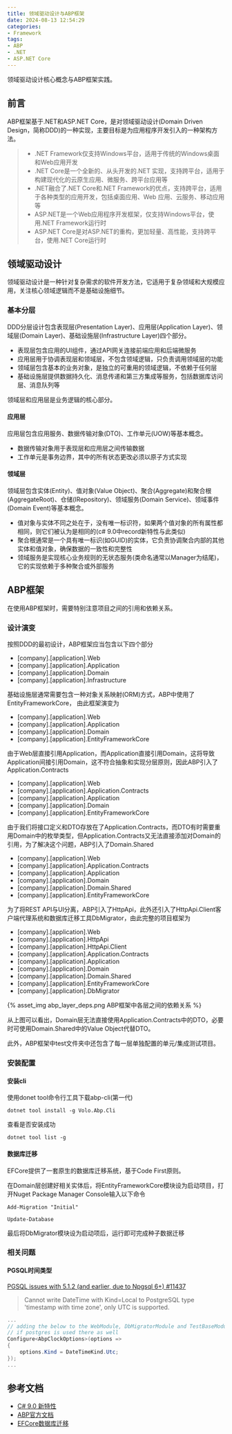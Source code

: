 ```yaml
---
title: 领域驱动设计与ABP框架
date: 2024-08-13 12:54:29
categories:
- Framework
tags:
- ABP
- .NET
- ASP.NET Core
---
```


领域驱动设计核心概念与ABP框架实践。

<!--more-->

## 前言

ABP框架基于.NET和ASP.NET Core，是对领域驱动设计(Domain Driven Design，简称DDD)的一种实现，主要目标是为应用程序开发引入的一种架构方法。

> - .NET Framework仅支持Windows平台，适用于传统的Windows桌面和Web应用开发
> - .NET Core是一个全新的、从头开发的.NET 实现，支持跨平台，适用于构建现代化的云原生应用、微服务、跨平台应用等
> - .NET融合了.NET Core和.NET Framework的优点，支持跨平台，适用于各种类型的应用开发，包括桌面应用、Web 应用、云服务、移动应用等
> - ASP.NET是一个Web应用程序开发框架，仅支持Windows平台，使用.NET Framework运行时
> - ASP.NET Core是对ASP.NET的重构，更加轻量、高性能，支持跨平台，使用.NET Core运行时

## 领域驱动设计

领域驱动设计是一种针对复杂需求的软件开发方法，它适用于复杂领域和大规模应用，关注核心领域逻辑而不是基础设施细节。

### 基本分层

DDD分层设计包含表现层(Presentation Layer)、应用层(Application Layer)、领域层(Domain Layer)、基础设施层(Infrastructure Layer)四个部分。

- 表现层包含应用的UI组件，通过API网关连接前端应用和后端微服务
- 应用层用于协调表现层和领域层，不包含领域逻辑，只负责调用领域层的功能
- 领域层包含基本的业务对象，是独立的可重用的领域逻辑，不依赖于任何层
- 基础设施层提供数据持久化、消息传递和第三方集成等服务，包括数据库访问层、消息队列等

领域层和应用层是业务逻辑的核心部分。

#### 应用层

应用层包含应用服务、数据传输对象(DTO)、工作单元(UOW)等基本概念。

- 数据传输对象用于表现层和应用层之间传输数据
- 工作单元是事务边界，其中的所有状态更改必须以原子方式实现

#### 领域层

领域层包含实体(Entity)、值对象(Value Object)、聚合(Aggregate)和聚合根(AggregateRoot)、仓储(IRepository)、领域服务(Domain Service)、领域事件(Domain Event)等基本概念。

- 值对象与实体不同之处在于，没有唯一标识符，如果两个值对象的所有属性都相同，则它们被认为是相同的(c# 9.0中record新特性与此类似)
- 聚合根通常是一个具有唯一标识(‌如GUID)的实体，‌它负责协调聚合内部的其他实体和值对象，‌确保数据的一致性和完整性
- 领域服务是实现核心业务规则的无状态服务(类命名通常以Manager为结尾)，它的实现依赖于多种聚合或外部服务


## ABP框架

在使用ABP框架时，需要特别注意项目之间的引用和依赖关系。

### 设计演变

按照DDD的最初设计，ABP框架应当包含以下四个部分

- [company].[application].Web
- [company].[application].Application
- [company].[application].Domain
- [company].[application].Infrastructure

基础设施层通常需要包含一种对象关系映射(ORM)方式，ABP中使用了EntityFrameworkCore，
由此框架演变为

- [company].[application].Web
- [company].[application].Application
- [company].[application].Domain
- [company].[application].EntityFrameworkCore

由于Web层直接引用Application，而Application直接引用Domain，这将导致Application间接引用Domain，这不符合抽象和实现分层原则，因此ABP引入了Application.Contracts

- [company].[application].Web
- [company].[application].Application.Contracts
- [company].[application].Application
- [company].[application].Domain
- [company].[application].EntityFrameworkCore

由于我们将接口定义和DTO存放在了Application.Contracts，而DTO有时需要重用Domain中的枚举类型，但Application.Contracts又无法直接添加对Domain的引用，为了解决这个问题，ABP引入了Domain.Shared

- [company].[application].Web
- [company].[application].Application.Contracts
- [company].[application].Application
- [company].[application].Domain
- [company].[application].Domain.Shared
- [company].[application].EntityFrameworkCore

为了将REST API与UI分离，ABP引入了HttpApi，此外还引入了HttpApi.Client客户端代理系统和数据库迁移工具DbMigrator，由此完整的项目框架为

- [company].[application].Web
- [company].[application].HttpApi
- [company].[application].HttpApi.Client
- [company].[application].Application.Contracts
- [company].[application].Application
- [company].[application].Domain
- [company].[application].Domain.Shared
- [company].[application].EntityFrameworkCore
- [company].[application].DbMigrator

{% asset_img abp_layer_deps.png ABP框架中各层之间的依赖关系 %}

从上图可以看出，Domain层无法直接使用Application.Contracts中的DTO，必要时可使用Domain.Shared中的Value Object代替DTO。

此外，ABP框架中test文件夹中还包含了每一层单独配置的单元/集成测试项目。

### 安装配置

#### 安装cli

使用donet tool命令行工具下载abp-cli(第一代)

`dotnet tool install -g Volo.Abp.Cli`

查看是否安装成功

`dotnet tool list -g`

#### 数据库迁移

EFCore提供了一套原生的数据库迁移系统，基于Code First原则。

在Domain层创建好相关实体后，将EntityFrameworkCore模块设为启动项目，打开Nuget Package Manager Console输入以下命令

`Add-Migration "Initial"`

`Update-Database`

最后将DbMigrator模块设为启动项后，运行即可完成种子数据迁移

### 相关问题

#### PGSQL时间类型

[PGSQL issues with 5.1.2 (and earlier, due to Npgsql 6+) #11437](https://github.com/abpframework/abp/issues/11437)

> Cannot write DateTime with Kind=Local to PostgreSQL type 'timestamp with time zone', only UTC is supported.

```c#
...
// adding the below to the WebModule, DbMigratorModule and TestBaseModule 
// if postgres is used there as well
Configure<AbpClockOptions>(options =>
{
    options.Kind = DateTimeKind.Utc;
});
...
```

## 参考文档

- [C# 9.0 新特性](https://learn.microsoft.com/en-us/dotnet/csharp/whats-new/csharp-version-history#c-version-9)
- [ABP官方文档](https://abp.io/docs/latest/)
- [EFCore数据库迁移](https://learn.microsoft.com/en-us/ef/core/managing-schemas/migrations/?tabs=vs)
